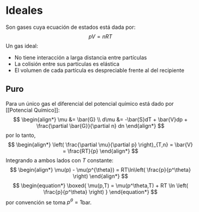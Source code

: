 # Ideales
Son gases cuya ecuación de estados está dada por:
$$
\begin{equation*}
pV = nRT
\end{equation*}
$$
Un gas ideal:
- No tiene interacción a larga distancia entre partículas
- La colisión entre sus partículas es elástica
- El volumen de cada partícula es despreciable frente al del recipiente
## Puro 
Para un único gas el diferencial del potencial químico está dado por [[Potencial Químico]]:
$$
\begin{align*}
\mu &= \bar{G} 
\\ 
d\mu &= -\bar{S}dT + \bar{V}dp + \frac{\partial \bar{G}}{\partial n} dn
\end{align*}
$$
por lo tanto,
$$
\begin{align*}
\left( \frac{\partial \mu}{\partial p} \right)_{T,n} = \bar{V} = \frac{RT}{p}
\end{align*}
$$
Integrando a ambos lados con $T$ constante:
$$
\begin{align*}
\mu(p) - \mu(p^{\theta}) = RT\ln\left( \frac{p}{p^\theta} \right)
\end{align*}
$$
$$
\begin{equation*}
\boxed{
\mu(p,T) = \mu(p^\theta,T) + RT \ln \left( \frac{p}{p^\theta} \right)
}
\end{equation*}
$$
por convención se toma $p^\theta=1$bar.

